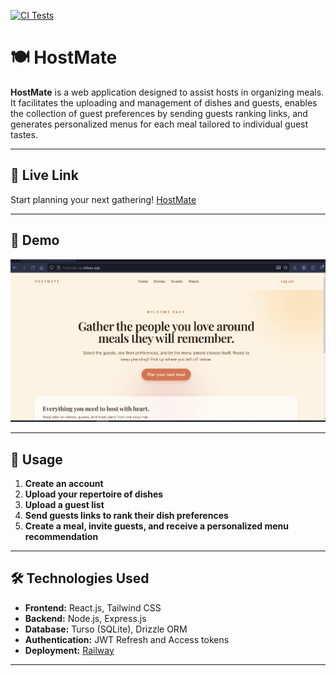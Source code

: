 [![CI Tests](https://github.com/yonisirote/hostmate/actions/workflows/tests.yml/badge.svg)](https://github.com/yonisirote/hostmate/actions/workflows/tests.yml)

# 🍽️ HostMate

**HostMate** is a web application designed to assist hosts in organizing meals. It facilitates the uploading and management of dishes and guests, enables the collection of guest preferences by sending guests ranking links, and generates personalized menus for each meal tailored to individual guest tastes.

---
## 🔗 Live Link

Start planning your next gathering! [HostMate](https://hostmate.up.railway.app/)

---

## 🎥 Demo

![HostMate demo](./assets/demo.gif)

---

## 📖 Usage

1. **Create an account**  
2. **Upload your repertoire of dishes**  
3. **Upload a guest list**  
4. **Send guests links to rank their dish preferences**
5. **Create a meal, invite guests, and receive a personalized menu recommendation**

---

## 🛠 Technologies Used

- **Frontend:** React.js, Tailwind CSS  
- **Backend:** Node.js, Express.js  
- **Database:** Turso (SQLite), Drizzle ORM 
- **Authentication:** JWT Refresh and Access tokens
- **Deployment:** [Railway](https://railway.com/)

---